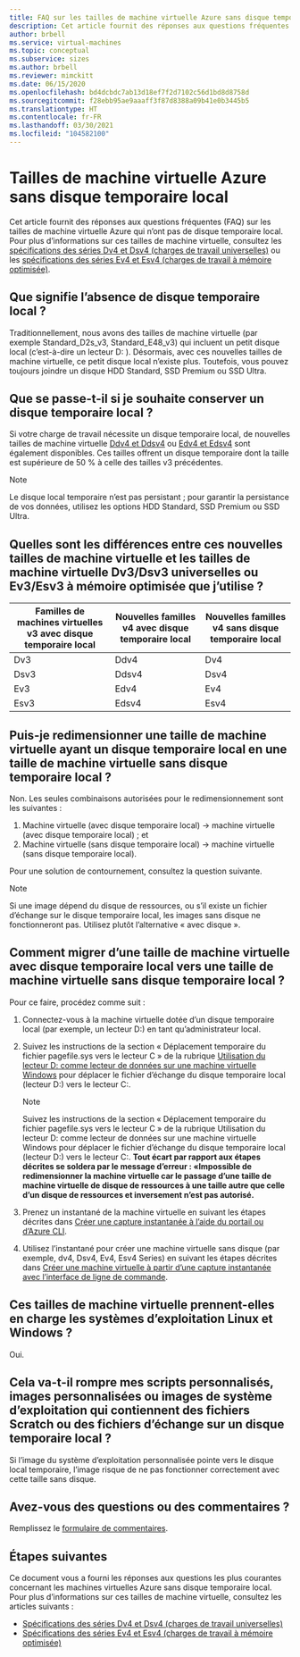 ```yaml
---
title: FAQ sur les tailles de machine virtuelle Azure sans disque temporaire local
description: Cet article fournit des réponses aux questions fréquentes (FAQ) sur les tailles de machine virtuelle Microsoft Azure qui n’ont pas de disque temporaire local.
author: brbell
ms.service: virtual-machines
ms.topic: conceptual
ms.subservice: sizes
ms.author: brbell
ms.reviewer: mimckitt
ms.date: 06/15/2020
ms.openlocfilehash: bd4dcbdc7ab13d18ef7f2d7102c56d1bd8d8758d
ms.sourcegitcommit: f28ebb95ae9aaaff3f87d8388a09b41e0b3445b5
ms.translationtype: HT
ms.contentlocale: fr-FR
ms.lasthandoff: 03/30/2021
ms.locfileid: "104582100"
---
```

# <a name="azure-vm-sizes-with-no-local-temporary-disk"></a>Tailles de machine virtuelle Azure sans disque temporaire local 
Cet article fournit des réponses aux questions fréquentes (FAQ) sur les tailles de machine virtuelle Azure qui n’ont pas de disque temporaire local. Pour plus d’informations sur ces tailles de machine virtuelle, consultez les [spécifications des séries Dv4 et  Dsv4 (charges de travail universelles)](dv4-dsv4-series.md) ou les [spécifications des séries Ev4 et Esv4 (charges de travail à mémoire optimisée)](ev4-esv4-series.md).

## <a name="what-does-no-local-temp-disk-mean"></a>Que signifie l’absence de disque temporaire local ? 
Traditionnellement, nous avons des tailles de machine virtuelle (par exemple Standard_D2s_v3, Standard_E48_v3) qui incluent un petit disque local (c’est-à-dire un lecteur D: ). Désormais, avec ces nouvelles tailles de machine virtuelle, ce petit disque local n’existe plus. Toutefois, vous pouvez toujours joindre un disque HDD Standard, SSD Premium ou SSD Ultra.

## <a name="what-if-i-still-want-a-local-temp-disk"></a>Que se passe-t-il si je souhaite conserver un disque temporaire local ?
Si votre charge de travail nécessite un disque temporaire local, de nouvelles tailles de machine virtuelle [Ddv4 et Ddsv4](ddv4-ddsv4-series.md) ou [Edv4 et Edsv4](edv4-edsv4-series.md) sont également disponibles. Ces tailles offrent un disque temporaire dont la taille est supérieure de 50 % à celle des tailles v3 précédentes.

> [!NOTE]
> Le disque local temporaire n’est pas persistant ; pour garantir la persistance de vos données, utilisez les options HDD Standard, SSD Premium ou SSD Ultra. 

## <a name="what-are-the-differences-between-these-new-vm-sizes-and-the-general-purpose-dv3dsv3-or-the-memory-optimized-ev3esv3-vm-sizes-that-i-am-used-to"></a>Quelles sont les différences entre ces nouvelles tailles de machine virtuelle et les tailles de machine virtuelle Dv3/Dsv3 universelles ou Ev3/Esv3 à mémoire optimisée que j’utilise ? 
| Familles de machines virtuelles v3 avec disque temporaire local   | Nouvelles familles v4 avec disque temporaire local | Nouvelles familles v4 sans disque temporaire local |
|---|---|---|
| Dv3   | Ddv4 | Dv4 |
| Dsv3 | Ddsv4  | Dsv4 |
| Ev3   | Edv4  | Ev4 |
| Esv3 | Edsv4 |    Esv4 | 

## <a name="can-i-resize-a-vm-size-that-has-a-local-temp-disk-to-a-vm-size-with-no-local-temp-disk"></a>Puis-je redimensionner une taille de machine virtuelle ayant un disque temporaire local en une taille de machine virtuelle sans disque temporaire local ?  
Non. Les seules combinaisons autorisées pour le redimensionnement sont les suivantes : 

1. Machine virtuelle (avec disque temporaire local) -> machine virtuelle (avec disque temporaire local) ; et 
2. Machine virtuelle (sans disque temporaire local) -> machine virtuelle (sans disque temporaire local). 

Pour une solution de contournement, consultez la question suivante.

> [!NOTE]
> Si une image dépend du disque de ressources, ou s’il existe un fichier d’échange sur le disque temporaire local, les images sans disque ne fonctionneront pas. Utilisez plutôt l’alternative « avec disque ». 

## <a name="how-do-i-migrate-from-a-vm-size-with-local-temp-disk-to-a-vm-size-with-no-local-temp-disk"></a>Comment migrer d’une taille de machine virtuelle avec disque temporaire local vers une taille de machine virtuelle sans disque temporaire local ?  
Pour ce faire, procédez comme suit : 

1. Connectez-vous à la machine virtuelle dotée d’un disque temporaire local (par exemple, un lecteur D:) en tant qu’administrateur local.
2. Suivez les instructions de la section « Déplacement temporaire du fichier pagefile.sys vers le lecteur C » de la rubrique [Utilisation du lecteur D: comme lecteur de données sur une machine virtuelle Windows](./windows/change-drive-letter.md) pour déplacer le fichier d’échange du disque temporaire local (lecteur D:) vers le lecteur C:.

   > [!NOTE]
   > Suivez les instructions de la section « Déplacement temporaire du fichier pagefile.sys vers le lecteur C » de la rubrique Utilisation du lecteur D: comme lecteur de données sur une machine virtuelle Windows pour déplacer le fichier d’échange du disque temporaire local (lecteur D:) vers le lecteur C:. **Tout écart par rapport aux étapes décrites se soldera par le message d’erreur : «Impossible de redimensionner la machine virtuelle car le passage d’une taille de machine virtuelle de disque de ressources à une taille autre que celle d’un disque de ressources et inversement n’est pas autorisé.**

3. Prenez un instantané de la machine virtuelle en suivant les étapes décrites dans [Créer une capture instantanée à l’aide du portail ou d’Azure CLI](./linux/snapshot-copy-managed-disk.md). 
4. Utilisez l’instantané pour créer une machine virtuelle sans disque (par exemple, dv4, Dsv4, Ev4, Esv4 Series) en suivant les étapes décrites dans [Créer une machine virtuelle à partir d’une capture instantanée avec l’interface de ligne de commande](/previous-versions/azure/virtual-machines/scripts/virtual-machines-linux-cli-sample-create-vm-from-snapshot). 

## <a name="do-these-vm-sizes-support-both-linux-and-windows-operating-systems-os"></a>Ces tailles de machine virtuelle prennent-elles en charge les systèmes d’exploitation Linux et Windows ?
Oui.

## <a name="will-this-break-my-custom-scripts-custom-images-or-os-images-that-have-scratch-files-or-page-files-on-a-local-temp-disk"></a>Cela va-t-il rompre mes scripts personnalisés, images personnalisées ou images de système d’exploitation qui contiennent des fichiers Scratch ou des fichiers d’échange sur un disque temporaire local ?
Si l’image du système d’exploitation personnalisée pointe vers le disque local temporaire, l’image risque de ne pas fonctionner correctement avec cette taille sans disque.

## <a name="have-questions-or-feedback"></a>Avez-vous des questions ou des commentaires ?
Remplissez le [formulaire de commentaires]( https://forms.office.com/Pages/ResponsePage.aspx?id=v4j5cvGGr0GRqy180BHbR_Y3toRKxchLjARedqtguBRUMzdCQkw0OVVRTldFUUtXSTlLQVBPUkVHSy4u). 

## <a name="next-steps"></a>Étapes suivantes 
Ce document vous a fourni les réponses aux questions les plus courantes concernant les machines virtuelles Azure sans disque temporaire local. Pour plus d’informations sur ces tailles de machine virtuelle, consultez les articles suivants :

- [Spécifications des séries Dv4 et Dsv4 (charges de travail universelles)](dv4-dsv4-series.md)
- [Spécifications des séries Ev4 et Esv4 (charges de travail à mémoire optimisée)](ev4-esv4-series.md)